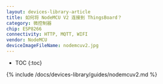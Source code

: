 ```yaml
---
layout: devices-library-article
title: 如何将 NodeMCU V2 连接到 ThingsBoard？
category: 微控制器
chip: ESP8266
connectivity: HTTP, MQTT, WIFI
vendor: NodeMCU
deviceImageFileName: nodemcuv2.jpg
---
```


* TOC
{:toc}

{% include /docs/devices-library/guides/nodemcuv2.md %}